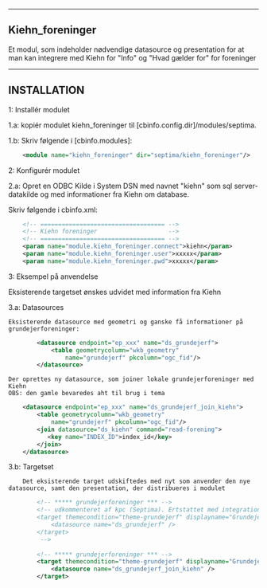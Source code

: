 --------------------
Kiehn_foreninger
--------------------

Et modul, som indeholder nødvendige datasource og presentation for at man kan integrere med Kiehn for "Info" og "Hvad gælder for" for foreninger

--------------------
INSTALLATION
--------------------

1:    Installér modulet

1.a:  kopiér modulet kiehn_foreninger til [cbinfo.config.dir]/modules/septima.

1.b:  Skriv følgende i [cbinfo.modules]:
```xml
    <module name="kiehn_foreninger" dir="septima/kiehn_foreninger"/>
```
2:    Konfigurér modulet

2.a:  Opret en ODBC Kilde i System DSN med navnet "kiehn" som sql server-datakilde og med informationer fra Kiehn om database.

Skriv følgende i cbinfo.xml:
```xml
    <!-- =================================== -->
    <!-- Kiehn foreninger                    -->
    <!-- =================================== -->   
    <param name="module.kiehn_foreninger.connect">kiehn</param>
    <param name="module.kiehn_foreninger.user">xxxxx</param>
    <param name="module.kiehn_foreninger.pwd">xxxxx</param>
```
3:    Eksempel på anvendelse
      
   Eksisterende targetset ønskes udvidet med information fra Kiehn
	  
3.a:  Datasources

	Eksisterende datasource med geometri og ganske få informationer på grundejerforeninger:
```xml
		<datasource endpoint="ep_xxx" name="ds_grundejerf">
			<table geometrycolumn="wkb_geometry"
				name="grundejerf" pkcolumn="ogc_fid"/>
		</datasource>
```
	Der oprettes ny datasource, som joiner lokale grundejerforeninger med Kiehn
	OBS: den gamle bevaredes aht til brug i tema
```xml
    <datasource endpoint="ep_xxx" name="ds_grundejerf_join_kiehn">
        <table geometrycolumn="wkb_geometry"
            name="grundejerf" pkcolumn="ogc_fid"/>
		<join datasource="ds_kiehn" command="read-forening">
		   <key name="INDEX_ID">index_id</key>
		</join> 
	</datasource>
```
3.b:  Targetset
		
		Det eksisterende target udskiftedes med nyt som anvender den nye datasource, samt den presentation, der distribueres i modulet
```xml
		<!-- ***** grundejerforeninger *** -->
		<!-- udkommenteret af kpc (Septima). Ertstattet med integration med Kiehn
		<target themecondition="theme-grundejerf" displayname="Grundejerforeninger" maxresult="100" name="grundejerf" presentation="custom/pres-grundejerf">
			<datasource name="ds_grundejerf" />
		</target>
		 -->
        
		<!-- ***** grundejerforeninger *** -->
		<target themecondition="theme-grundejerf" displayname="Grundejerforeninger" maxresult="100" name="grundejerf_kiehn" presentation="[module:kiehn_foreninger.dir]/presentations/pres-grundejerf_join_kiehn">
			<datasource name="ds_grundejerf_join_kiehn" />
		</target>
		
```
